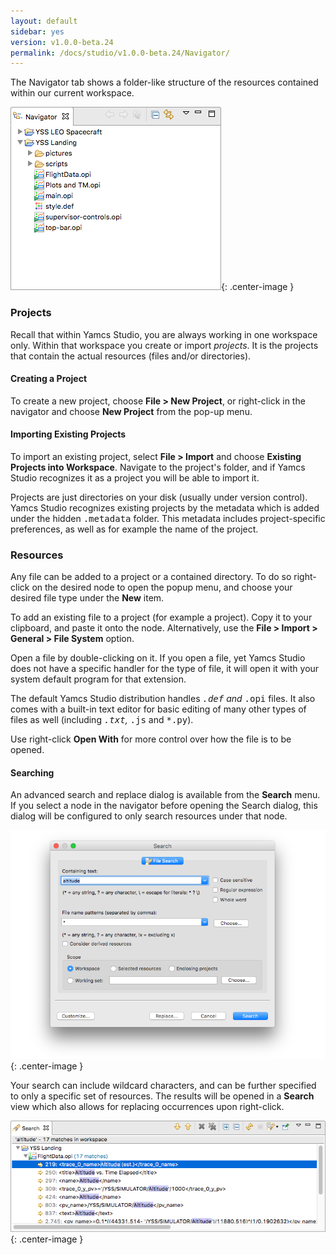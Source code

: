 ```yaml
---
layout: default
sidebar: yes
version: v1.0.0-beta.24
permalink: /docs/studio/v1.0.0-beta.24/Navigator/
---
```


The Navigator tab shows a folder-like structure of the resources contained within our current workspace.

![Navigator](/assets/studio/navigator.png){: .center-image }

### Projects
Recall that within Yamcs Studio, you are always working in one workspace only. Within that workspace you create or import *projects*. It is the projects that contain the actual resources (files and/or directories).

#### Creating a Project
To create a new project, choose **File > New Project**, or right-click in the navigator and choose **New Project** from the pop-up menu.

#### Importing Existing Projects
To import an existing project, select **File > Import** and choose **Existing Projects into Workspace**. Navigate to the project's folder, and if Yamcs Studio recognizes it as a project you will be able to import it.

<div class="hint">
    Projects are just directories on your disk (usually under version control). Yamcs Studio recognizes existing projects by the metadata which is added under the hidden <tt>.metadata</tt> folder. This metadata includes project-specific preferences, as well as for example the name of the project.
</div>

### Resources
Any file can be added to a project or a contained directory. To do so right-click on the desired node to open the popup menu, and choose your desired file type under the **New** item.

To add an existing file to a project (for example a project). Copy it to your clipboard, and paste it onto the node. Alternatively, use the **File > Import > General > File System** option.

Open a file by double-clicking on it. If you open a file, yet Yamcs Studio does not have a specific handler for the type of file, it will open it with your system default program for that extension.

The default Yamcs Studio distribution handles <tt>*.def</tt> and <tt>*.opi</tt> files. It also comes with a built-in text editor for basic editing of many other types of files as well (including <tt>*.txt</tt>, <tt>*.js</tt> and <tt>*.py</tt>).

Use right-click **Open With** for more control over how the file is to be opened.

#### Searching
An advanced search and replace dialog is available from the **Search** menu. If you select a node in the navigator before opening the Search dialog, this dialog will be configured to only search resources under that node.

![Search](/assets/studio/search.png){: .center-image }

Your search can include wildcard characters, and can be further specified to only a specific set of resources. The results will be opened in a **Search** view which also allows for replacing occurrences upon right-click.

![Search Results](/assets/studio/search-results.png){: .center-image }
